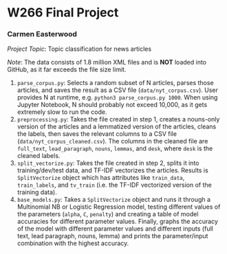 # W266 Final Project
### Carmen Easterwood

*Project Topic*: Topic classification for news articles

*Note*: The data consists of 1.8 million XML files and is **NOT** loaded into GitHub, as it far exceeds the file size limit.

1. `parse_corpus.py`: Selects a random subset of N articles, parses those articles, and saves the result as a CSV file (`data/nyt_corpus.csv`). User provides N at runtime, e.g. `python3 parse_corpus.py 1000`. When using Jupyter Notebook, N should probably not exceed 10,000, as it gets extremely slow to run the code.
2. `preprocessing.py`: Takes the file created in step 1, creates a nouns-only version of the articles and a lemmatized version of the articles, cleans the labels, then saves the relevant columns to a CSV file (`data/nyt_corpus_cleaned.csv`). The columns in the cleaned file are `full_text`, `lead_paragraph`, `nouns`, `lemmas`, and `desk`, where `desk` is the cleaned labels.
3. `split_vectorize.py`: Takes the file created in step 2, splits it into training/dev/test data, and TF-IDF vectorizes the articles. Results is `SplitVectorize` object which has attributes like `train_data`, `train_labels`, and `tv_train` (i.e. the TF-IDF vectorized version of the training data).
4. `base_models.py`: Takes a `SplitVectorize` object and runs it through a Multinomial NB or Logistic Regression model, testing different values of the parameters (`alpha`, `C`, `penalty`) and creating a table of model accuracies for different parameter values. Finally, graphs the accuracy of the model with different parameter values and different inputs (full text, lead paragraph, nouns, lemma) and prints the parameter/input combination with the highest accuracy.
